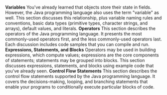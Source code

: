  **Variables**
You've already learned that objects store their state in fields. However, the Java programming language also uses the term "variable" as well. This section discusses this relationship, plus variable naming rules and conventions, basic data types (primitive types, character strings, and arrays), default values, and literals.
**Operators**
This section describes the operators of the Java programming language. It presents the most commonly-used operators first, and the less commonly-used operators last. Each discussion includes code samples that you can compile and run.
**Expressions, Statements, and Blocks**
Operators may be used in building expressions, which compute values; expressions are the core components of statements; statements may be grouped into blocks. This section discusses expressions, statements, and blocks using example code that you've already seen.
**Control Flow Statements**
This section describes the control flow statements supported by the Java programming language. It covers the decisions-making, looping, and branching statements that enable your programs to conditionally execute particular blocks of code. 